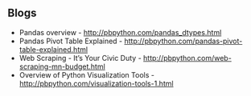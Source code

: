 ## Blogs
* Pandas overview - http://pbpython.com/pandas_dtypes.html
* Pandas Pivot Table Explained - http://pbpython.com/pandas-pivot-table-explained.html
* Web Scraping - It’s Your Civic Duty - http://pbpython.com/web-scraping-mn-budget.html
* Overview of Python Visualization Tools - http://pbpython.com/visualization-tools-1.html

